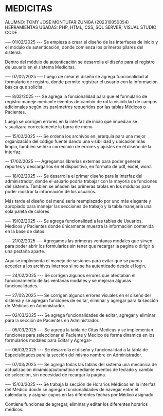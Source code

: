 # MEDICITAS
ALUMNO: TOMY JOSE MONTUFAR ZUNIGA (202310050054)
HERRAMIENTAS USADAS: PHP, HTML, CSS, SQL SERVER, VISUAL STUDIO CODE

--- 01/02/2025 ---
Se empieza a crear el diseño de las interfaces de inicio y el módulo de autenticación, donde comienza los primeros pilares del sistema.

Dentro del módulo de autenticación se desarrolla el diseño para el registro de usuario en el sistema Medicitas.

--- 07/02/2025 ---
Luego de crear el diseño se agrega funcionalidad al formulario de registro, donde permite registrar el usuario con la información básica que solicita.

--- 8/02/2025 ---
Se agrega la funcionalidad para que el formulario de registro maneje mediante eventos de cambio de rol la visibilidad de campos adicionales según los parámetros requeridos por las tablas Médicos o Pacientes.

Luego se corrigen errores en la interfaz de inicio que impedian se visualizara correctamente la barra de menu.

--- 15/02/2025 ---
Se ordena los archivos en jerarquía para una mejor organización del código fuente dando una visibilidad y ubicación más limpia, también se hizo corrección de errores y ajustes en el diseño de la interfaz.

-- 17/02/2025 ---
Agregamos librerias externas para poder generar reportes y descargarlos en el dispositivo, en formato de pdf, excel, word.

--- 18/02/2025 ---
Se desarrolla el primer diseño para la interfaz del administrador, donde el usuario podría trabajar con la mayoría de funciones del sistema. También se añaden las primeras tablas en los módulos para poder mostrar la información de los usuarios.

Más tarde el diseño del menú sería reemplazado por uno más elegante y apropiado para manejar las secciones de trabajo y la tabla manejaría una sola paleta de colores.

--- 19/02/2025 ---
Se agrega funcionalidad a las tablas de Usuarios, Medicos y Pacientes donde únicamente muestra la información contenida en la base de datos.

--- 21/02/2025 ---
Agregamos las primeras ventanas modales que sirven para poder abrir los formularios sin tener que recargar la pagina o dirigir a una pestaña aparte. 

Aquí se implementa el manejo de sesiones para evitar que se pueda acceder a los archivos internos si no se ha autenticado desde el login.

--- 24/02/2025 ---
Se corrigen algunos errores que afectaban el funcionamiento de las ventanas modales y se mejoran algunas funcionalidades.

--- 27/02/2025 ---
Se corrigen algunos errores visuales en el diseño del sistema y se agregan funciones de editar, eliminar y agregar para la sección de Médicos en Administrador.

--- 02/03/2025 ---
Se agrega funcionalidades de editar, agregar y eliminar para la sección de Pacientes en Administrador.

--- 05/03/2025 ---
Se agrega la tabla de Citas Medicas y se implementan funciones para seleccionar el Paciente y Medico de forma dinamica en los formularios modales para Editar y Agregar-

--- 06/03/2025 ---
Se desarrolla el diseño y funcionalidad a la tabla de Especialidades para la sección del mismo nombre en Administrador.

--- 07/03/2025 ---
Se agrega todas las tablas del sistema una mecánica de actualización dinámica/automática mediante eventos de teclado y cambio de selección, sin necesidad de recargar la página.

--- 15/03/2025 ---
Se trabaja la sección de Horarios Médicos en la interfaz del Médico donde se agregan funcionalidades de navegar entre el calendario, y asignar cupos en las diferentes fechas por Médico asignado.

Contiene funciones de agregar, eliminar y editar los diferentes horarios médicos.